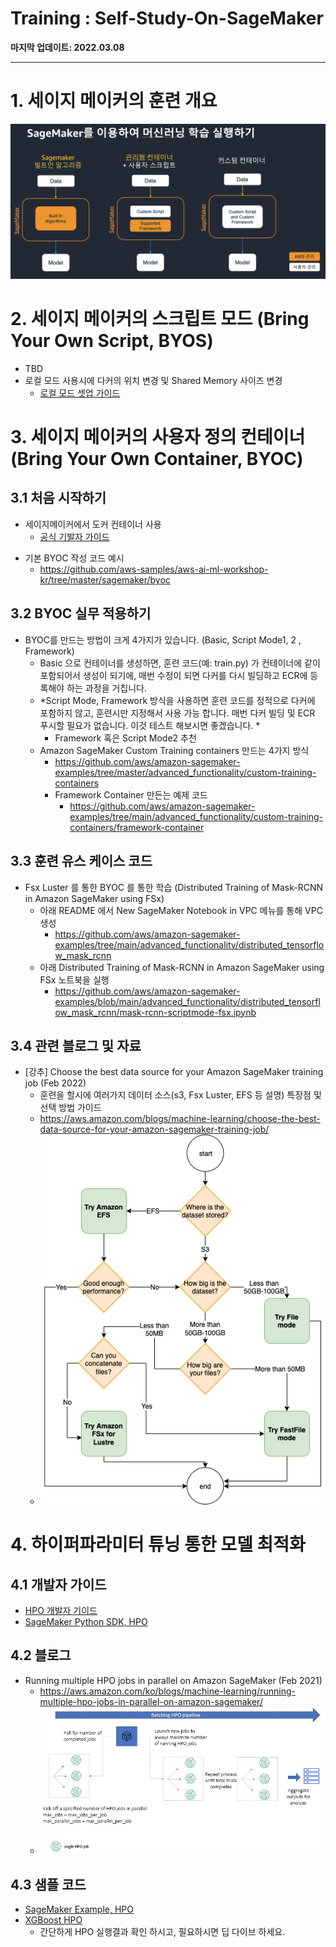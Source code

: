 # Training : Self-Study-On-SageMaker

**마지막 업데이트: 2022.03.08**


---

# 1. 세이지 메이커의 훈련 개요
![SM-Training-Methods.png](img/SM-Training-Methods.png)



# 2. 세이지 메이커의 스크립트 모드 (Bring Your Own Script, BYOS)
- TBD
- 로컬 모드 사용시에 다커의 위치 변경 및 Shared Memory 사이즈 변경
    - [로컬 모드 셋업 가이드](../workaround/sagemaker_classic_nb_localmode-shm_error.md)

# 3. 세이지 메이커의 사용자 정의 컨테이너 (Bring Your Own Container, BYOC)

## 3.1 처음 시작하기
- 세이지메이커에서 도커 컨테이너 사용
    - [공식 기발자 가이드](https://docs.aws.amazon.com/ko_kr/sagemaker/latest/dg/docker-containers.html)
* 기본 BYOC 작성 코드 예시
    * https://github.com/aws-samples/aws-ai-ml-workshop-kr/tree/master/sagemaker/byoc


## 3.2 BYOC 실무 적용하기

* BYOC를 만드는 방법이 크게 4가지가 있습니다. (Basic, Script Mode1, 2 , Framework)
    * Basic 으로 컨테이너를 생성하면, 훈련 코드(예: train.py) 가 컨테이너에 같이 포함되어서 생성이 되기에, 매번 수정이 되면 다커를 다시 빌딩하고 ECR에 등록해야 하는 과정을 거칩니다.
    * *Script Mode, Framework 방식을 사용하면 훈련 코드를 정적으로 다커에 포함하지 않고, 훈련시만 지정해서 사용 가능 합니다. 매번 다커 빌딩 및 ECR 푸시할 필요가 없습니다. 이것 테스트 해보시면 좋겠습니다. *
        * Framework 혹은 Script Mode2 추천
    * Amazon SageMaker Custom Training containers 만드는 4가지 방식
        * https://github.com/aws/amazon-sagemaker-examples/tree/master/advanced_functionality/custom-training-containers
        * Framework Container 만든는 예제 코드
            * https://github.com/aws/amazon-sagemaker-examples/tree/main/advanced_functionality/custom-training-containers/framework-container


## 3.3 훈련 유스 케이스 코드
* Fsx Luster 를 통한 BYOC 를 통한 학습 (Distributed Training of Mask-RCNN in Amazon SageMaker using FSx)
    - 아래 README 에서 New SageMaker Notebook in VPC 메뉴를 통해 VPC 생성
        - https://github.com/aws/amazon-sagemaker-examples/tree/main/advanced_functionality/distributed_tensorflow_mask_rcnn
    - 아래 Distributed Training of Mask-RCNN in Amazon SageMaker using FSx 노트북을 실행
        - https://github.com/aws/amazon-sagemaker-examples/blob/main/advanced_functionality/distributed_tensorflow_mask_rcnn/mask-rcnn-scriptmode-fsx.ipynb

## 3.4 관련 블로그 및 자료
* [강추] Choose the best data source for your Amazon SageMaker training job (Feb 2022)
    - 훈련을 할시에 여러가지 데이터 소스(s3, Fsx Luster, EFS 등 설명) 특장점 및 선택 방법 가이드
    - https://aws.amazon.com/blogs/machine-learning/choose-the-best-data-source-for-your-amazon-sagemaker-training-job/
    - ![ML-2979-image003.png](img/ML-2979-image003.png)


# 4. 하이퍼파라미터 튜닝 통한 모델 최적화
## 4.1 개발자 가이드
- [HPO 개발자 기이드](https://docs.aws.amazon.com/ko_kr/sagemaker/latest/dg/automatic-model-tuning-how-it-works.html)
- [SageMaker Python SDK, HPO](https://sagemaker.readthedocs.io/en/stable/api/training/tuner.html)

## 4.2 블로그
- Running multiple HPO jobs in parallel on Amazon SageMaker (Feb 2021)
    - https://aws.amazon.com/ko/blogs/machine-learning/running-multiple-hpo-jobs-in-parallel-on-amazon-sagemaker/
    - ![Batching-HPO-Pipeline.jpg](img/Batching-HPO-Pipeline.jpg)

## 4.3 샘플 코드    
- [SageMaker Example, HPO](https://github.com/aws/amazon-sagemaker-examples/tree/main/hyperparameter_tuning)
- [XGBoost HPO](https://github.com/gonsoomoon-ml/SageMaker-Pipelines-Step-By-Step/blob/main/phase01/3.1.HPO-Pipeline.ipynb)
    - 간단하게 HPO 실행결과 확인 하시고, 필요하시면 딥 다이브 하세요.

